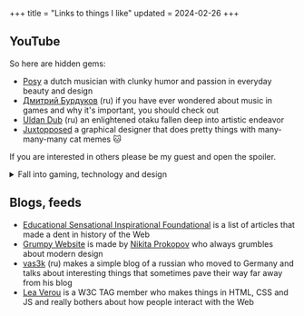+++
title = "Links to things I like"
updated = 2024-02-26
+++

## YouTube
So here are hidden gems:

- [Posy](https://www.youtube.com/@PosyMusic) a dutch musician with clunky humor and passion in everyday beauty and design
- [Дмитрий Бурдуков](https://www.youtube.com/@Flynn101) (ru) if you have ever wondered about music in games and why it's important, you should check out
- [Uldan Dub](https://www.youtube.com/@UldanDub) (ru) an enlightened otaku fallen deep into artistic endeavor
- [Juxtopposed](https://www.youtube.com/@juxtopposed) a graphical designer that does pretty things with many-many-many cat memes 🐱

If you are interested in others please be my guest and open the spoiler.

<details>
<summary>Fall into gaming, technology and design</summary>

- [...and Action!](https://www.youtube.com/@andActionOne) (ru/uk) was doing many video esses in russian until the war started and he switched to ukrainian
- [aartificial](https://www.youtube.com/@aarthificial) makes videos on how he creates his own games
- [Ahoy](https://www.youtube.com/@XboxAhoy) makes marvelous videos about games and history of guns in games you never thought of
- [AngeTheGreat](https://www.youtube.com/@AngeTheGreat) creates simulators of engines and other mechanical things that sound and work as real ones
- [Answer in Progress](https://www.youtube.com/@answerinprogress) a bunch of guys making interesting videos about subjects you might being asking yourself from time to time
- [comigration](https://www.youtube.com/@comigration) (ru) a pack of comic wolves that migrated to Tbilisi and doing online shows
- [Kurzgesagt](https://www.youtube.com/@kurzgesagt) the coolest pop-sci animations across the YT
- [savannahXYZ](https://www.youtube.com/@savannahXYZ) a 3D artist that creates cool memes
- [Technology Connections](https://www.youtube.com/@TechnologyConnections) a guy explaining technology and how things actually work by the magic of buying two of them and taking one of them apart
- [Tom Scott](https://www.youtube.com/@TomScottGo) is the man you might already know about. What a legend
- [Wolfgang's Channel](https://www.youtube.com/@WolfgangsChannel) german talking about how to run servers at home without cutting your arm to pay electricity bills. Yeah, these germans
- [Деградация и Беляши](https://www.youtube.com/@belyashi_blog) (ru) a couple of ex-game-industry-reporters talking about culture and, oh, games!
- [Шестнадцать на девять](https://www.youtube.com/@iamkungurov/) (ru) does great video esses and was doing good reviews. He liked the 8th episode of Star Wars, weirdo
</details>

## Blogs, feeds
- [Educational Sensational Inspirational Foundational](https://esif.dev/) is a list of articles that made a dent in history of the Web
- [Grumpy Website](https://grumpy.website/) is made by [Nikita Prokopov](https://tonsky.me/) who always grumbles about modern design
- [vas3k](https://vas3k.blog/) (ru) makes a simple blog of a russian who moved to Germany and talks about interesting things that sometimes pave their way far away from his blog
- [Lea Verou](https://lea.verou.me/) is a W3C TAG member who makes things in HTML, CSS and JS and really bothers about how people interact with the Web
